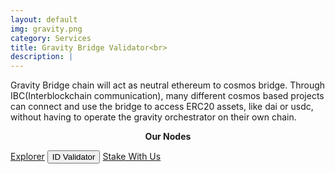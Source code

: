 ```yaml
---
layout: default
img: gravity.png
category: Services
title: Gravity Bridge Validator<br>
description: |
---
```

Gravity Bridge chain will act as neutral ethereum to cosmos bridge. Through IBC(Interblockchain communication), many different cosmos based projects can connect and use the bridge to access ERC20 assets, like dai or usdc, without having to operate the gravity orchestrator on their own chain.

<p align="center"><b>Our Nodes </b></p>
<a href="https://gravity.explorers.guru/validator/gravityvaloper1ssduj8c0cc8kquljvw3ygq9hduvcysnf590lmz" class="btn btn-success" target="_blank">Explorer</a>
<input type="text" id="clip_two" value="gravityvaloper1ssduj8c0cc8kquljvw3ygq9hduvcysnf590lmz" hidden=true>
<button onclick="clip_two_func()"  class="btn btn-warning">ID Validator</button>
<a href="https://wallet.keplr.app/chains/gravity-bridge?modal=validator&chain=gravity-bridge-3&validator_address=gravityvaloper1ssduj8c0cc8kquljvw3ygq9hduvcysnf590lmz&referral=true" class="btn btn-success" target="_blank">Stake With Us</a>

